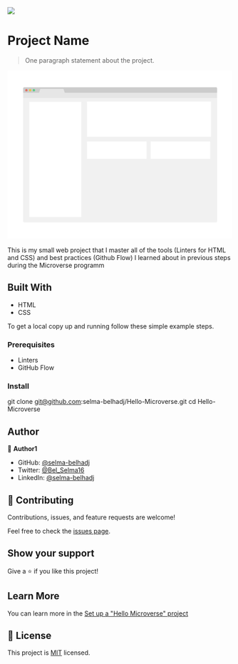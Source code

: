 ![](https://img.shields.io/badge/Microverse-blueviolet)

# Project Name

> One paragraph statement about the project.

![screenshot](./app_screenshot.png)

This is my small web project that I master all of the tools (Linters for HTML and CSS) and best practices (Github Flow) I learned about in previous steps during the Microverse programm 

## Built With

- HTML
- CSS


To get a local copy up and running follow these simple example steps.

### Prerequisites
- Linters
- GitHub Flow


### Install
git clone git@github.com:selma-belhadj/Hello-Microverse.git
cd Hello-Microverse


## Author

👤 **Author1**

- GitHub: [@selma-belhadj](https://github.com/selma-belhadj)
- Twitter: [@Bel_Selma16](https://twitter.com/Bel_Selma16)
- LinkedIn: [@selma-belhadj](https://www.linkedin.com/in/selma-belhadj/)



## 🤝 Contributing

Contributions, issues, and feature requests are welcome!

Feel free to check the [issues page](../../issues/).

## Show your support

Give a ⭐️ if you like this project!

## Learn More

You can learn more in the [Set up a "Hello Microverse" project](https://github.com/microverseinc/curriculum-transversal-skills/blob/main/documentation/hello_microverse_project.md)

## 📝 License

This project is [MIT](./MIT.md) licensed.
